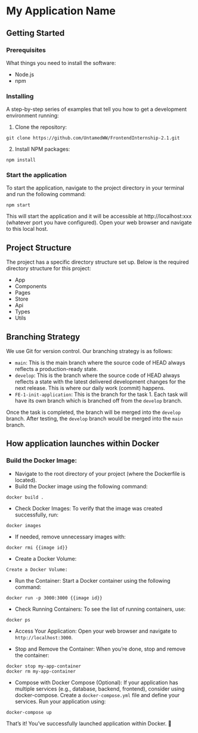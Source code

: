 # My Application Name

## Getting Started

### Prerequisites

What things you need to install the software:

- Node.js
- npm

### Installing

A step-by-step series of examples that tell you how to get a development environment running:

1. Clone the repository:

```
git clone https://github.com/UntamedWW/FrontendInternship-2.1.git
```

2. Install NPM packages:

```
npm install
```

### Start the application

To start the application, navigate to the project directory in your terminal and run the following command:

```
npm start
```

This will start the application and it will be accessible at http://localhost:xxx (whatever port you have configured).
Open your web browser and navigate to this local host.

## Project Structure

The project has a specific directory structure set up. Below is the required directory structure for this project:

- App
- Components
- Pages
- Store
- Api
- Types
- Utils

## Branching Strategy

We use Git for version control. Our branching strategy is as follows:

- `main`: This is the main branch where the source code of HEAD always reflects a production-ready state.
- `develop`: This is the branch where the source code of HEAD always reflects a state with the latest delivered development changes for the next release. This is where our daily work (commit) happens.
- `FE-1-init-application`: This is the branch for the task 1. Each task will have its own branch which is branched off from the `develop` branch.

Once the task is completed, the branch will be merged into the `develop` branch. After testing, the `develop` branch would be merged into the `main` branch.

## How application launches within Docker

### Build the Docker Image:

- Navigate to the root directory of your project (where the Dockerfile is located).
- Build the Docker image using the following command:

```
docker build .
```

- Check Docker Images:
  To verify that the image was created successfully, run:

```
docker images
```

- If needed, remove unnecessary images with:

```
docker rmi {{image id}}
```

- Create a Docker Volume:

```
Create a Docker Volume:
```

- Run the Container:
  Start a Docker container using the following command:

```
docker run -p 3000:3000 {{image id}}
```

- Check Running Containers:
  To see the list of running containers, use:

```
docker ps
```

- Access Your Application:
  Open your web browser and navigate to `http://localhost:3000`.

- Stop and Remove the Container:
  When you’re done, stop and remove the container:

```
docker stop my-app-container
docker rm my-app-container
```

- Compose with Docker Compose (Optional):
  If your application has multiple services (e.g., database, backend, frontend), consider using docker-compose.
  Create a `docker-compose.yml` file and define your services.
  Run your application using:

```
docker-compose up
```

That’s it! You’ve successfully launched application within Docker. 🚀
